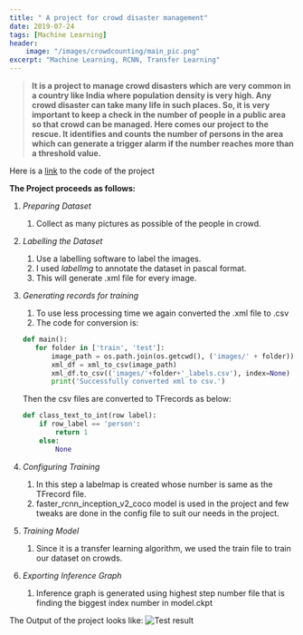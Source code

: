 ```yaml
---
title: " A project for crowd disaster management"
date: 2019-07-24
tags: [Machine Learning]
header:
    image: "/images/crowdcounting/main_pic.png"
excerpt: "Machine Learning, RCNN, Transfer Learning"
---
```


 

 > **It is a project to manage crowd disasters which are very common in a country like India where population density is very high. Any crowd disaster can take many life in such places. So, it is very important to keep a check in the number of people in a public area so that crowd can be managed. Here comes our project to the rescue. It identifies and counts the number of persons in the area which can generate a trigger alarm if the number reaches more than a threshold value.**

 Here is a [link](https://github.com/chauhanad1) to the code of the project

 **The Project proceeds as follows:**
 1. *Preparing Dataset*
    1. Collect as many pictures as possible of the people in crowd.
 2. *Labelling the Dataset*
    1. Use a labelling software to label the images.
    2. I used *labelImg* to annotate the dataset in pascal format.
    3. This will generate .xml file for every image.
 3. *Generating records for training*
    1. To use less processing time we again converted the .xml file to .csv
    2. The code for conversion is:

     ```python
    def main():
        for folder in ['train', 'test']:
            image_path = os.path.join(os.getcwd(), ('images/' + folder))
            xml_df = xml_to_csv(image_path)
            xml_df.to_csv(('images/'+folder+'_labels.csv'), index=None)
            print('Successfully converted xml to csv.')
    ```
       Then the csv files are converted to TFrecords as below:

    ```python
    def class_text_to_int(row label):
        if row_label == 'person':
            return 1
        else:
            None
     ```
 4. *Configuring Training*
    1. In this step a labelmap is created whose number is same as the TFrecord file.
    2. faster_rcnn_inception_v2_coco model is used in the project and few tweaks are done in the config file to suit   our needs in the project.
 5. *Training Model*
    1. Since it is a transfer learning algorithm, we used the train file to train our dataset on crowds.
 6. *Exporting Inference Graph*
    1. Inference graph is generated using highest step number file that is finding the biggest index number in model.ckpt


The Output of the project looks like:
<img src="{{ site.url }}{{ site.baseurl }}/images/crowdcounting/crowd_new.png" alt="Test result">